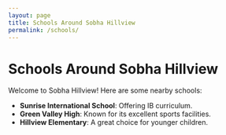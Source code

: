```yaml
---
layout: page
title: Schools Around Sobha Hillview
permalink: /schools/
---
```


# Schools Around Sobha Hillview

Welcome to Sobha Hillview! Here are some nearby schools:

- **Sunrise International School**: Offering IB curriculum.
- **Green Valley High**: Known for its excellent sports facilities.
- **Hillview Elementary**: A great choice for younger children.
